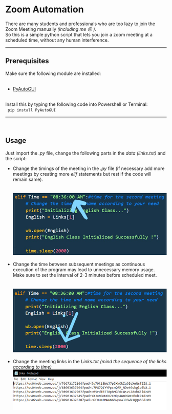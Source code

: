 # Zoom Automation
There are many students and professionals who are too lazy to join the Zoom Meeting manually <i>(including me :stuck_out_tongue_winking_eye: )</i>.
<br>So this is a simple python script that lets you join a zoom meeting at a scheduled time, without any human interference.
<br>
<hr>
<h2> Prerequisites</h2>
Make sure the following module are installed:<br><br>
<ul>
  <li><a href = 'https://pypi.org/project/PyAutoGUI/' target = '_blank'> PyAutoGUI</a></li>
</ul>
<br>
Install this by typing the following code into Powershell or Terminal:
<br>
<code> pip install PyAutoGUI</code>
<br>
<hr>
<br>
<h2> Usage</h2>

Just import the <em>.py</em> file, change the following parts in the <i>data (links.txt)</i> and the script:
<ul>
  <li>Change the timings of the meeting in the <i>.py</i> file (if necessary add more meetings by creating more <em>elif</em> statements but rest if the code will remain same).</li>
  <br><br>
<img src = '/.imgs/elif.jpg/' alt = 'Changing time in elif statement/adding more elif statements'>
  <br><br>
  <li>Change the time between subsequent meetings as continuous execution of the program may lead to unnecessary memory usage.
    Make sure to set the interval of 2-3 minutes before scheduled meet.</li>
  <br><br>
<img src = '/.imgs/time.png/' alt = 'Changing time interval between subsequent meetings'>
  <br><br>
  <li>Change the meeting links in the <em>Links.txt</i> (mind the sequence of the links according to time)</li>
<img src = '/.imgs/links.png/' alt = 'Changing links of zoom meeting.'>
</ul>
